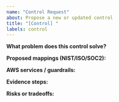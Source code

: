 ```yaml
---
name: "Control Request"
about: Propose a new or updated control
title: "[Control] "
labels: control
---
```


**What problem does this control solve?**

**Proposed mappings (NIST/ISO/SOC2):**

**AWS services / guardrails:**

**Evidence steps:**

**Risks or tradeoffs:**